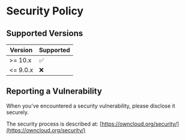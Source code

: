 # Security Policy

## Supported Versions

| Version  | Supported          |
| -------- | ------------------ |
| >= 10.x  | :white_check_mark: |
| <= 9.0.x | :x:                |

## Reporting a Vulnerability

When you've encountered a security vulnerability, please disclose it securely.

The security process is described at: 
[https://owncloud.org/security/](https://owncloud.org/security/)
